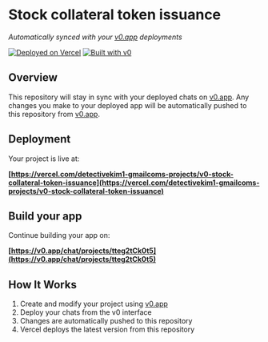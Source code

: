 # Stock collateral token issuance

*Automatically synced with your [v0.app](https://v0.app) deployments*

[![Deployed on Vercel](https://img.shields.io/badge/Deployed%20on-Vercel-black?style=for-the-badge&logo=vercel)](https://vercel.com/detectivekim1-gmailcoms-projects/v0-stock-collateral-token-issuance)
[![Built with v0](https://img.shields.io/badge/Built%20with-v0.app-black?style=for-the-badge)](https://v0.app/chat/projects/tteg2tCk0t5)

## Overview

This repository will stay in sync with your deployed chats on [v0.app](https://v0.app).
Any changes you make to your deployed app will be automatically pushed to this repository from [v0.app](https://v0.app).

## Deployment

Your project is live at:

**[https://vercel.com/detectivekim1-gmailcoms-projects/v0-stock-collateral-token-issuance](https://vercel.com/detectivekim1-gmailcoms-projects/v0-stock-collateral-token-issuance)**

## Build your app

Continue building your app on:

**[https://v0.app/chat/projects/tteg2tCk0t5](https://v0.app/chat/projects/tteg2tCk0t5)**

## How It Works

1. Create and modify your project using [v0.app](https://v0.app)
2. Deploy your chats from the v0 interface
3. Changes are automatically pushed to this repository
4. Vercel deploys the latest version from this repository
